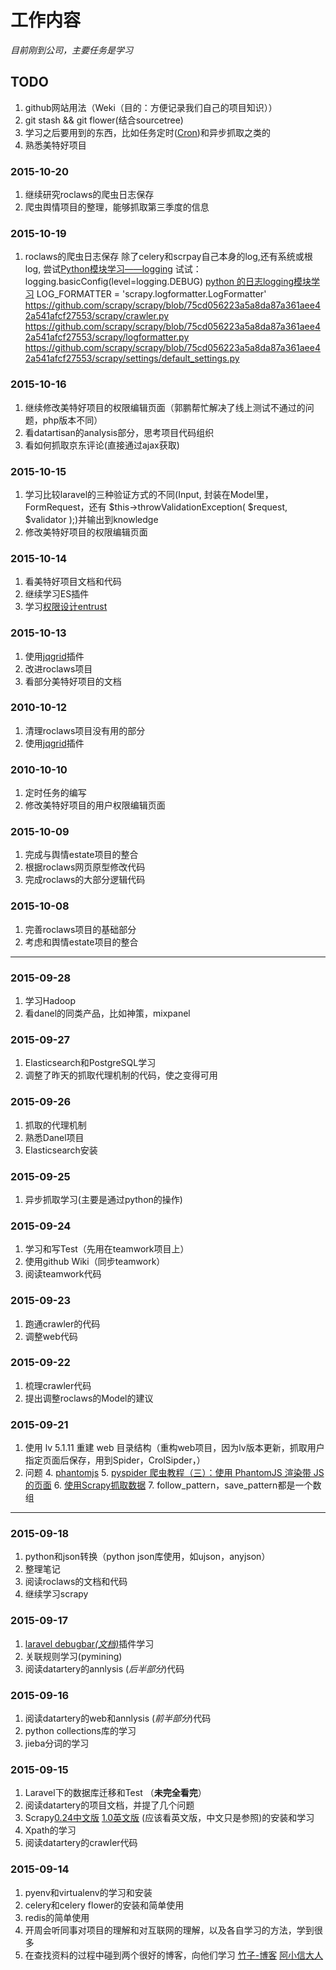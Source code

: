 # 工作内容 #
_目前刚到公司，主要任务是学习_

## TODO ##
1. github网站用法（Weki（目的：方便记录我们自己的项目知识））
2. git stash && git flower(结合sourcetree)
3. 学习之后要用到的东西，比如任务定时([Cron](https://zh.wikipedia.org/wiki/Cron))和异步抓取之类的
1. 熟悉美特好项目

### 2015-10-20 ###
1. 继续研究roclaws的爬虫日志保存
2. 爬虫舆情项目的整理，能够抓取第三季度的信息

### 2015-10-19 ###
1. roclaws的爬虫日志保存
   除了celery和scrpay自己本身的log,还有系统或根log,
   尝试[Python模块学习——logging](http://www.cnblogs.com/captain_jack/archive/2011/01/21/1941453.html)
   试试：logging.basicConfig(level=logging.DEBUG) [python    的日志logging模块学习](http://www.cnblogs.com/dkblog/archive/2011/08/26/2155018.html)
LOG_FORMATTER = 'scrapy.logformatter.LogFormatter'
https://github.com/scrapy/scrapy/blob/75cd056223a5a8da87a361aee42a541afcf27553/scrapy/crawler.py
https://github.com/scrapy/scrapy/blob/75cd056223a5a8da87a361aee42a541afcf27553/scrapy/logformatter.py
https://github.com/scrapy/scrapy/blob/75cd056223a5a8da87a361aee42a541afcf27553/scrapy/settings/default_settings.py


### 2015-10-16 ###
1. 继续修改美特好项目的权限编辑页面（郭鹏帮忙解决了线上测试不通过的问题，php版本不同）
2. 看datartisan的analysis部分，思考项目代码组织
3. 看如何抓取京东评论(直接通过ajax获取)

### 2015-10-15 ##
1. 学习比较laravel的三种验证方式的不同(Input, 封装在Model里，FormRequest，还有 $this->throwValidationException(
                $request, $validator
            );)并输出到knowledge
2. 修改美特好项目的权限编辑页面 


### 2015-10-14 ###
1. 看美特好项目文档和代码
2. 继续学习ES插件
3. 学习[权限设计entrust](https://github.com/Zizaco/entrust)

### 2015-10-13 ###
1. 使用[jqgrid](http://www.trirand.com/blog)插件
2. 改进roclaws项目
3. 看部分美特好项目的文档

### 2010-10-12 ###
1. 清理roclaws项目没有用的部分
2. 使用[jqgrid](http://www.trirand.com/blog)插件

### 2010-10-10 ###
1. 定时任务的编写
2. 修改美特好项目的用户权限编辑页面

### 2015-10-09 ###
1. 完成与舆情estate项目的整合
2. 根据roclaws网页原型修改代码
3. 完成roclaws的大部分逻辑代码

### 2015-10-08 ###
1. 完善roclaws项目的基础部分
2. 考虑和舆情estate项目的整合

***
### 2015-09-28 ###
1. 学习Hadoop
2. 看danel的同类产品，比如神策，mixpanel

### 2015-09-27 ###
1. Elasticsearch和PostgreSQL学习
2. 调整了昨天的抓取代理机制的代码，使之变得可用

### 2015-09-26 ###
1. 抓取的代理机制
2. 熟悉Danel项目
3. Elasticsearch安装

### 2015-09-25 ###
1. 异步抓取学习(主要是通过python的操作)

### 2015-09-24 ###
1. 学习和写Test（先用在teamwork项目上）
2. 使用github Wiki（同步teamwork）
3. 阅读teamwork代码

### 2015-09-23 ###
1.  跑通crawler的代码
2.  调整web代码

### 2015-09-22 ###
1. 梳理crawler代码
2. 提出调整roclaws的Model的建议

### 2015-09-21 ###
1. 使用 lv 5.1.11 重建 web 目录结构（重构web项目，因为lv版本更新，抓取用户指定页面后保存，用到Spider，CrolSipder，）
3. 问题
   4. [phantomjs](http://phantomjs.org/quick-start.html)
   5. [pyspider 爬虫教程（三）：使用 PhantomJS 渲染带 JS 的页面](http://segmentfault.com/a/1190000002477913)
   6. [使用Scrapy抓取数据](http://segmentfault.com/a/1190000000583419)
   7. follow_pattern，save_pattern都是一个数组

***
### 2015-09-18 ###
1. python和json转换（python json库使用，如ujson，anyjson）
2. 整理笔记
3. 阅读roclaws的文档和代码
4. 继续学习scrapy

### 2015-09-17 ###
1. [laravel debugbar](https://github.com/barryvdh/laravel-debugbar)[_(文档)_](http://phpdebugbar.com/docs/)插件学习
2. 关联规则学习(pymining)
3. 阅读datartery的annlysis (_后半部分_)代码

### 2015-09-16 ###
1. 阅读datartery的web和annlysis (_前半部分_)代码
2. python collections库的学习
3. jieba分词的学习

### 2015-09-15 ###
1. Laravel下的数据库迁移和Test （**未完全看完**）
2. 阅读datartery的项目文档，并提了几个问题
3. Scrapy[0.24中文版](https://scrapy-chs.readthedocs.org/zh_CN/0.24/)        [1.0英文版](http://doc.scrapy.org/en/1.0/index.html) (应该看英文版，中文只是参照)的安装和学习
4. Xpath的学习
5. 阅读datartery的crawler代码

### 2015-09-14 ###
1. pyenv和virtualenv的学习和安装
2. celery和celery flower的安装和简单使用
3. redis的简单使用
4. 开周会听同事对项目的理解和对互联网的理解，以及各自学习的方法，学到很多
5. 在查找资料的过程中碰到两个很好的博客，向他们学习
   [竹子-博客](http://www.cnblogs.com/peida/) [阿小信大人](http://note.axiaoxin.com/index.html)
